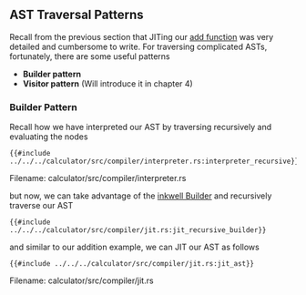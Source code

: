 ## AST Traversal Patterns

Recall from the previous section that JITing our [add function](./basic_llvm.md) was very detailed and cumbersome to write. For traversing complicated ASTs, fortunately, there are some useful patterns

* **Builder pattern**
* **Visitor pattern** (Will introduce it in chapter 4)

### Builder Pattern

Recall how we have interpreted our AST by traversing recursively and evaluating the nodes

```rust, no_run, noplaypen
{{#include ../../../calculator/src/compiler/interpreter.rs:interpreter_recursive}}
```
<span class="filename">Filename: calculator/src/compiler/interpreter.rs</span>

but now, we can take advantage of the [inkwell Builder](https://thedan64.github.io/inkwell/inkwell/builder/struct.Builder.html) and recursively traverse our AST

```rust, no_run, noplaypen
{{#include ../../../calculator/src/compiler/jit.rs:jit_recursive_builder}}
```

and similar to our addition example, we can JIT our AST as follows

```rust, no_run, noplaypen
{{#include ../../../calculator/src/compiler/jit.rs:jit_ast}}
```
<span class="filename">Filename: calculator/src/compiler/jit.rs</span>
